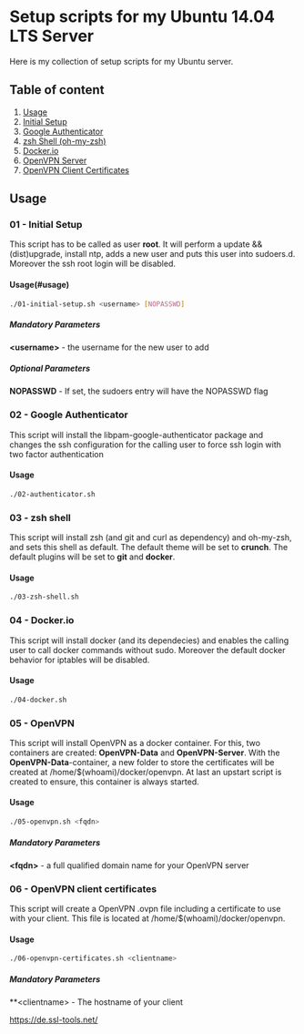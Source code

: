 # Setup scripts for my Ubuntu 14.04 LTS Server
Here is my collection of setup scripts for my Ubuntu server.

## Table of content

1. [Usage](#usage)
  1.  [Initial Setup](#01---initial-setup)
  2.  [Google Authenticator](#02---google-authenticator)
  3.  [zsh Shell (oh-my-zsh)](#03---zsh-shell)
  4.  [Docker.io](#04---docker.io)
  5.  [OpenVPN Server](#05---openvpn)
  6.  [OpenVPN Client Certificates](#06---openvpn-client-certificates)

## Usage

### 01 - Initial Setup
This script has to be called as user **root**. It will perform a update && (dist)upgrade, install ntp, adds a new user and puts this user into sudoers.d.
Moreover the ssh root login will be disabled.

#### Usage(#usage)
```bash
./01-initial-setup.sh <username> [NOPASSWD]
```

##### Mandatory Parameters
**&lt;username&gt;** - the username for the new user to add

##### Optional Parameters
**NOPASSWD** - If set, the sudoers entry will have the NOPASSWD flag

### 02 - Google Authenticator
This script will install the libpam-google-authenticator package and changes the ssh configuration for the calling user to force ssh login with two factor authentication

#### Usage
```bash
./02-authenticator.sh
```

### 03 - zsh shell
This script will install zsh (and git and curl as dependency) and oh-my-zsh, and sets this shell as default.
The default theme will be set to **crunch**.
The default plugins will be set to **git** and **docker**.

#### Usage
```bash
./03-zsh-shell.sh
```

### 04 - Docker.io
This script will install docker (and its dependecies) and enables the calling user to call docker commands without sudo.
Moreover the default docker behavior for iptables will be disabled.

#### Usage
```bash
./04-docker.sh
```

### 05 - OpenVPN
This script will install OpenVPN as a docker container. For this, two containers are created: __OpenVPN-Data__ and __OpenVPN-Server__. With the __OpenVPN-Data__-container, a new folder to store the certificates will be created at /home/$(whoami)/docker/openvpn.
At last an upstart script is created to ensure, this container is always started.

#### Usage
```bash
./05-openvpn.sh <fqdn>
```

##### Mandatory Parameters
**&lt;fqdn&gt;** - a full qualified domain name for your OpenVPN server

### 06 - OpenVPN client certificates
This script will create a OpenVPN .ovpn file including a certificate to use with your client. This file is located at /home/$(whoami)/docker/openvpn.

#### Usage
```bash
./06-openvpn-certificates.sh <clientname>
```

##### Mandatory Parameters
**&lt;clientname&gt; - The hostname of your client

https://de.ssl-tools.net/
